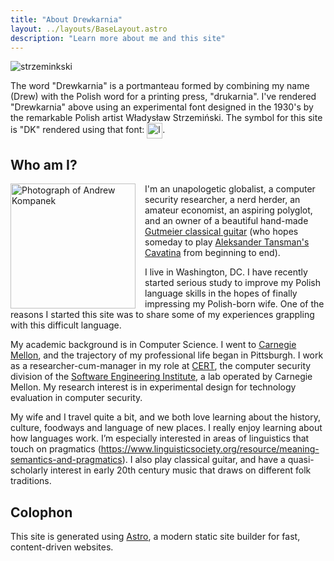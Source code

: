 ```yaml
---
title: "About Drewkarnia"
layout: ../layouts/BaseLayout.astro
description: "Learn more about me and this site"
---
```


![strzeminkski](/drewkarnia-strzeminski.png)

The word "Drewkarnia" is a portmanteau formed by combining my name (Drew) with
the Polish word for a printing press, "drukarnia". I've rendered "Drewkarnia"
above using an experimental font designed in the 1930's by the remarkable Polish
artist Władysław Strzemiński. The symbol for this site is "DK" rendered using
that font: <img src="/DK.png" align="center" style="height:25px" alt="logo"/>.

## Who am I?

<img src="/Andrew-Kompanek-Photo.JPG" style="height:200px; padding-right:15px;padding-bottom:0px;display:inline-block;vertical-align:top;float:left;"
alt="Photograph of Andrew Kompanek"/>

I'm an unapologetic globalist, a computer security researcher, a nerd herder, an
amateur economist, an aspiring polyglot, and an owner of a beautiful hand-made
[Gutmeier classical guitar](http://www.gutmeierguitars.com/) (who hopes someday
to play [Aleksander Tansman's
Cavatina](https://www.scribd.com/document/54174038/Alexandre-Tansman-Cavatina)
from beginning to end).

I live in Washington, DC. I have recently started serious study to improve my
Polish language skills in the hopes of finally impressing my Polish-born wife.
One of the reasons I started this site was to share some of my experiences
grappling with this difficult language.

My academic background is in Computer Science. I went to [Carnegie
Mellon](https://www.cmu.edu), and the trajectory of my professional life began
in Pittsburgh. I work as a researcher-cum-manager in my role at
[CERT](https://www.cert.org/), the computer security division of the [Software
Engineering Institute](https://www.sei.cmu.edu), a lab operated by Carnegie
Mellon. My research interest is in experimental design for technology evaluation
in computer security.

My wife and I travel quite a bit, and we both love learning about the history,
culture, foodways and language of new places. I really enjoy learning about how
languages work. I’m especially interested in areas of linguistics that touch on
pragmatics
(<https://www.linguisticsociety.org/resource/meaning-semantics-and-pragmatics>).
I also play classical guitar, and have a quasi-scholarly interest in early 20th
century music that draws on different folk traditions.  

## Colophon

This site is generated using [Astro](https://astro.build/), a modern static site
builder for fast, content-driven websites.
